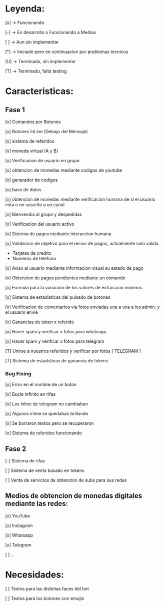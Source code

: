 # Leyenda:
[x] -> Funcionando

[-] -> En desarrollo o Funcionando a Medias

[ ] -> Aun sin implementar

[*] -> Iniciado pero en continuacion por 
problemas tecnicos

[U] -> Terminado, sin implementar

[T] -> Terminado, falta testing

# Caracteristicas:
## Fase 1

[x] Comandos por Botones

[x] Botones InLine (Debajo del Mensaje)

[x] sistema de referidos

[x] moneda virtual (A y B)

[x] Verificacion de usuario en grupo

[x] obtencion de monedas mediante codigos de youtube

[x] generador de codigos

[x] base de datos

[x] obtencion de monedas mediante verificacion humana de si el usuario esta o no suscrito a un canal

[x] Bienvendia al grupo y despedidas

[x] Verificacion del usuario activo

[x] Sistema de pagos mediante interaccion humana

[x] Validacion de objetivo para el recivo de pagos, actualmente solo valida 

* Tarjetas de credito
* Numeros de telefono

[x] Aviso al usuario mediante informacion visual su estado de pago

[x] Obtencion de pagos pendientes mediante un comando

[x] Formula para la variacion de los valores de extraccion minimos

[x] Sistema de estadisticas del pulsado de botones

[x] Verificacion de comentarios via fotos enviadas una a una a los admin, y el usuario envie 

[x] Ganancias de token x referido

[x] Hacer spam y verificar x fotos para whatsapp

[x] Hacer spam y verificar x fotos para telegram

[T] Unirse a nuestros referidos y verificar por fotos [ TELEGRAM ]

[T] Sistema de estadsticas de ganancia de tokens

### Bug Fixing
[x] Error en el nombre de un boton

[x] Bucle infinito en rifas

[x] Los inline de telegram no cambiaban

[x] Algunos inline se quedaban brillando

[x] Se borraron textos pero se recuperaron

[x] Sistema de referidos funcionando

## Fase 2

[-] Sistema de rifas

[ ] Sistema de venta basado en tokens

[ ] Venta de servicios de obtencion de subs para sus redes


## Medios de obtencion de monedas digitales mediante las redes:
[x] YouTube

[x] Instagram

[x] Whatsapp

[x] Telegram

[ ] ...
	
# Necesidades:

[ ] Textos para las distintas faces del bot

[ ] Textos para los botones con emojis
	
